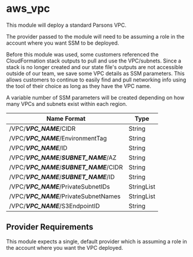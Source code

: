 # aws_vpc

This module will deploy a standard Parsons VPC.

The provider passed to the module will need to be assuming a role in the account where
you want SSM to be deployed.

Before this module was used, some customers referenced the CloudFormation stack outputs
to pull and use the VPC/subnets. Since a stack is no longer created and our state file's
outputs are not accessible outside of our team, we save some VPC details as SSM
parameters. This allows customers to continue to easily find and pull networking info
using the tool of their choice as long as they have the VPC name.

A variable number of SSM parameters will be created depending on how many VPCs and
subnets exist within each region.

| Name Format                                | Type       |
| -----------                                | ----       |
| /VPC/***VPC_NAME***/CIDR                   | String     |
| /VPC/***VPC_NAME***/EnvironmentTag         | String     |
| /VPC/***VPC_NAME***/ID                     | String     |
| /VPC/***VPC_NAME***/***SUBNET_NAME***/AZ   | String     |
| /VPC/***VPC_NAME***/***SUBNET_NAME***/CIDR | String     |
| /VPC/***VPC_NAME***/***SUBNET_NAME***/ID   | String     |
| /VPC/***VPC_NAME***/PrivateSubnetIDs       | StringList |
| /VPC/***VPC_NAME***/PrivateSubnetNames     | StringList |
| /VPC/***VPC_NAME***/S3EndpointID           | String     |

## Provider Requirements

This module expects a single, default provider which is assuming a role in the account
where you want the VPC deployed.
